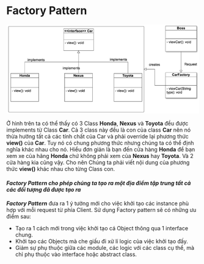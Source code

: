 # Factory Pattern

![Factory Pattern](https://raw.githubusercontent.com/nviethuan/typescript-design-pattern/master/Creational/FactoryPattern/1cf103c5-5c71-417d-952a-74c1c91df9b9.png 'Factory Pattern')


Ở hình trên ta có thể thấy có 3 Class **Honda**, **Nexus** và **Toyota** đều được implements từ Class **Car**. Cả 3 class này đều là con của class **Car** nên nó thừa hưởng tất cả các tính chất của Car và phải override lại phương thức **view()** của **Car**. Tuy nó có chung phương thức nhưng chúng ta có thể định nghĩa khác nhau cho nó. Hiểu đơn giản là bạn đến cửa hàng **Honda** để bạn xem xe của hãng **Honda** chứ không phải xem của **Nexus** hay **Toyota**. Và 2 cửa hàng kia cũng vậy. Cho nên Chúng ta phải viết nội dung của phương thức **view()** khác nhau cho từng Class con.

#### ***Factory Pattern*** *cho phép chúng ta tạo ra một địa điểm tập trung tất cả các đối tượng đã được tạo ra*

***Factory Pattern*** đưa ra 1 ý tưởng mới cho việc khởi tạo các instance phù hợp với mỗi request từ phía Client. Sử dụng Factory pattern sẽ có những ưu điểm sau:

* Tạo ra 1 cách mới trong việc khởi tạo cá Object thông qua 1 interface chung.
* Khởi tạo các Objects mà che giấu đi xử lí logic của việc khởi tạo đấy.
* Giảm sự phụ thuộc giữa các module, các logic với các class cụ thể, mà chỉ phụ thuộc vào interface hoặc abstract class.
